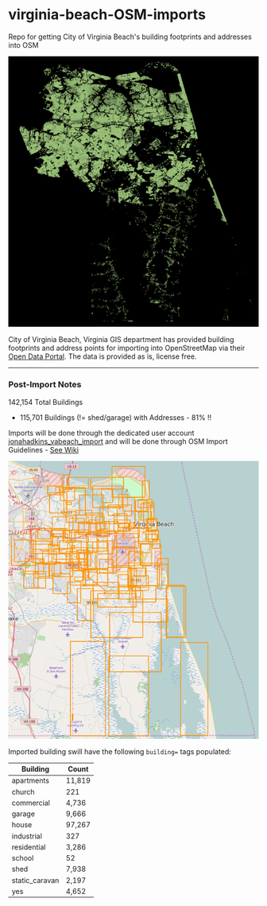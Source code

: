 # virginia-beach-OSM-imports
Repo for getting City of Virginia Beach's building footprints and addresses into OSM

![](https://raw.githubusercontent.com/jonahadkins/virginia-beach-OSM-imports/master/va-beach.png)

City of Virginia Beach, Virginia GIS department has provided building footprints and address points for importing into OpenStreetMap via their [Open Data Portal](http://gis.data.vbgov.com). The data is provided as is, license free.  

---  
### Post-Import Notes  

142,154 Total Buildings  
* 115,701 Buildings (!= shed/garage) with Addresses - 81%  !!

Imports will be done through the dedicated user account [jonahadkins_vabeach_import](https://www.openstreetmap.org/user/jonahadkins_vabeach_imports/) and will be done through OSM Import Guidelines - [See Wiki](https://wiki.openstreetmap.org/wiki/City_of_Virginia_Beach_Buildings/Address_Import)  

![](https://raw.githubusercontent.com/jonahadkins/virginia-beach-OSM-imports/master/post-vabeach.png)

Imported building swill have the following `building=` tags populated:  

| Building  |   Count |
| ------------- | ------------- |
| apartments  | 11,819  |
| church  | 221  |
| commercial  | 4,736  |
| garage  | 9,666  |
| house  | 97,267  |
| industrial  | 327  |
| residential  | 3,286  |
| school  | 52  |
| shed  | 7,938  |
| static_caravan  | 2,197  |
| yes  | 4,652  |
